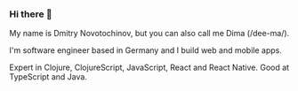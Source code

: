 ### Hi there 👋

My name is Dmitry Novotochinov, but you can also call me Dima (/dee-ma/).

I'm software engineer based in Germany and I build web and mobile apps.

Expert in Clojure, ClojureScript, JavaScript, React and React Native. Good at TypeScript and Java.
